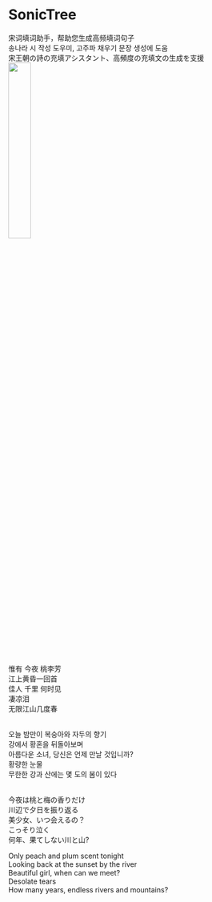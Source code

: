 # SonicTree
宋词填词助手，帮助您生成高频填词句子<br>
송나라 시 작성 도우미, 고주파 채우기 문장 생성에 도움<br>
宋王朝の詩の充填アシスタント、高頻度の充填文の生成を支援
<br>
 <img src="https://github.com/Odasoken/SonicTree/blob/master/demo.png" width="30%" height="30%">
 
 <br>
惟有 今夜 桃李芳<br>
江上黄昏一回首<br>
佳人 千里 何时见<br>
凄凉泪<br>
无限江山几度春<br><br>

오늘 밤만이 복숭아와 자두의 향기<br>
강에서 황혼을 뒤돌아보며<br>
아름다운 소녀, 당신은 언제 만날 것입니까?<br>
황량한 눈물<br>
무한한 강과 산에는 몇 도의 봄이 있다<br><br>

今夜は桃と梅の香りだけ<br>
川辺で夕日を振り返る<br>
美少女、いつ会えるの？<br>
こっそり泣く<br>
何年、果てしない川と山?<br>

Only peach and plum scent tonight<br>
Looking back at the sunset by the river<br>
Beautiful girl, when can we meet? <br>
Desolate tears<br>
How many years, endless rivers and mountains?<br>
